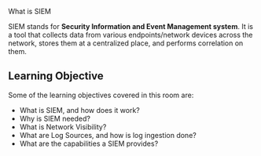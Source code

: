 What is SIEM

SIEM stands for **Security Information and Event Management system**. It is a tool that collects data from various endpoints/network devices across the network, stores them at a centralized place, and performs correlation on them.
## Learning Objective

Some of the learning objectives covered in this room are:

- What is SIEM, and how does it work?
- Why is SIEM needed?
- What is Network Visibility?
- What are Log Sources, and how is log ingestion done?  
- What are the capabilities a SIEM provides?